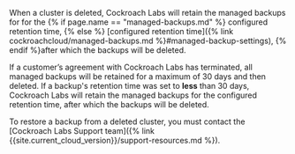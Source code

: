 When a cluster is deleted, Cockroach Labs will retain the managed backups for for the {% if page.name == "managed-backups.md" %} configured retention time, {% else %} [configured retention time]({% link cockroachcloud/managed-backups.md %}#managed-backup-settings), {% endif %}after which the backups will be deleted.

If a customer’s agreement with Cockroach Labs has terminated, all managed backups will be retained for a maximum of 30 days and then deleted. If a backup's retention time was set to **less** than 30 days, Cockroach Labs will retain the managed backups for the configured retention time, after which the backups will be deleted.

To restore a backup from a deleted cluster, you must contact the [Cockroach Labs Support team]({% link {{site.current_cloud_version}}/support-resources.md %}).